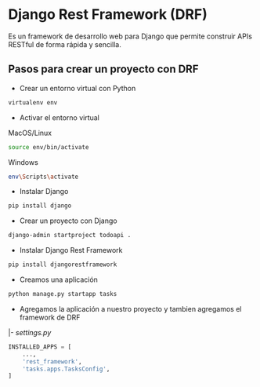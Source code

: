 # Django Rest Framework (DRF)

Es un framework de desarrollo web para Django que permite construir APIs RESTful de forma rápida y sencilla.

## Pasos para crear un proyecto con DRF

- Crear un entorno virtual con Python

```bash
virtualenv env
```

- Activar el entorno virtual

MacOS/Linux

```bash
source env/bin/activate
```

Windows

```bash
env\Scripts\activate
```

- Instalar Django

```bash
pip install django
```

- Crear un proyecto con Django

```bash
django-admin startproject todoapi .
```

- Instalar Django Rest Framework

```bash
pip install djangorestframework
```

- Creamos una aplicación

```bash
python manage.py startapp tasks
```

- Agregamos la aplicación a nuestro proyecto y tambien agregamos el framework de DRF

|- *settings.py*

```python
INSTALLED_APPS = [
    ...,
    'rest_framework',
    'tasks.apps.TasksConfig',
]
```
